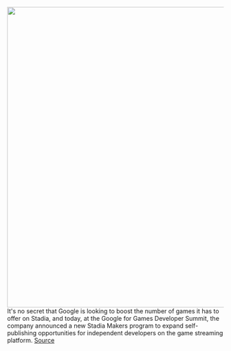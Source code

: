 <img src='https://cdn.vox-cdn.com/thumbor/q7GdaMEqoka1K4Nh1qeMGwiZdPc=/0x0:1664x836/1200x800/filters:focal(699x285:965x551)/cdn.vox-cdn.com/uploads/chorus_image/image/66543213/Screen_Shot_2020_03_23_at_3.28.41_PM.0.png' width='700px' /><br/>
It's no secret that Google is looking to boost the number of games it has to offer on Stadia, and today, at the Google for Games Developer Summit, the company announced a new Stadia Makers program to expand self-publishing opportunities for independent developers on the game streaming platform.
<a href='https://www.theverge.com/2020/3/23/21191361/google-stadia-makers-indie-developers-release-games-funding-dev-kits'> Source <a/>